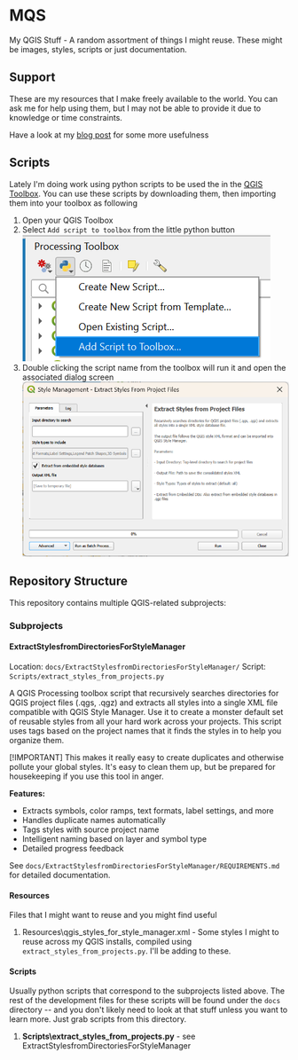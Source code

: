 # MQS
My QGIS Stuff - A random assortment of things I might reuse. These might be images, styles, scripts or just documentation.

## Support
These are my resources that I make freely available to the world. You can ask me for help using them, but I may not be able to provide it due to knowledge or time constraints. 

Have a look at my [blog post](https://johnzastrow.github.io/2025-10-01-qgis-tutorial-materials/) for some more usefulness

## Scripts
Lately I'm doing work using python scripts to be used the in the [QGIS Toolbox](https://docs.qgis.org/3.40/en/docs/user_manual/processing/toolbox.html). You can use these scripts by downloading them, then importing them into your toolbox as following

1. Open your QGIS Toolbox
2. Select `Add script to toolbox` from the little python button
![Screenshot showing the QGIS Toolbox interface with the Add script to toolbox option highlighted. The Python button is selected, and a dialog box is open for importing a new script. The workspace background displays various QGIS tool categories. The tone is instructional and neutral. Visible text includes Add script to toolbox.](docs/ExtractStylesfromDirectoriesForStyleManager/images/adding_script_to_toolbox.png)
3. Double clicking the script name from the toolbox will run it and open the associated dialog screen 
![example toolbox screen from this repo](docs/ExtractStylesfromDirectoriesForStyleManager/images/script_running.png)

## Repository Structure

This repository contains multiple QGIS-related subprojects:

### Subprojects

#### ExtractStylesfromDirectoriesForStyleManager
Location: `docs/ExtractStylesfromDirectoriesForStyleManager/`
Script: `Scripts/extract_styles_from_projects.py`

A QGIS Processing toolbox script that recursively searches directories for QGIS project files (.qgs, .qgz) and extracts all styles into a single XML file compatible with QGIS Style Manager. Use it to create a monster default set of reusable styles from all your hard work across your projects. This script uses tags based on the project names that it finds the styles in to help you organize them.

[!IMPORTANT]
This makes it really easy to create duplicates and otherwise pollute your global styles. It's easy to clean them up, but be prepared for housekeeping if you use this tool in anger.

**Features:**
- Extracts symbols, color ramps, text formats, label settings, and more
- Handles duplicate names automatically
- Tags styles with source project name
- Intelligent naming based on layer and symbol type
- Detailed progress feedback

See `docs/ExtractStylesfromDirectoriesForStyleManager/REQUIREMENTS.md` for detailed documentation.

#### Resources

Files that I might want to reuse and you might find useful

1. Resources\qgis_styles_for_style_manager.xml - Some styles I might to reuse across my QGIS installs, compiled using `extract_styles_from_projects.py`. I'll be adding to these.

#### Scripts

Usually python scripts that correspond to the subprojects listed above. The rest of the development files for these scripts will be found under the `docs` directory -- and you don't likely need to look at that stuff unless you want to learn more. Just grab scripts from this directory.

1. **Scripts\extract_styles_from_projects.py** - see ExtractStylesfromDirectoriesForStyleManager
